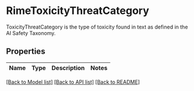 # RimeToxicityThreatCategory

ToxicityThreatCategory is the type of toxicity found in text as defined in the AI Safety Taxonomy.

## Properties

Name | Type | Description | Notes
------------ | ------------- | ------------- | -------------

[[Back to Model list]](../README.md#documentation-for-models) [[Back to API list]](../README.md#documentation-for-api-endpoints) [[Back to README]](../README.md)

